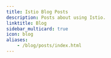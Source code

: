 ```yaml
---
title: Istio Blog Posts
description: Posts about using Istio.
linktitle: Blog
sidebar_multicard: true
icon: blog
aliases:
    - /blog/posts/index.html
---
```

